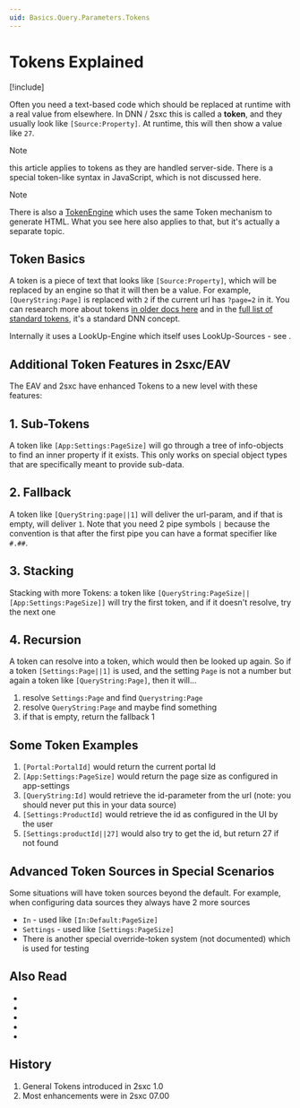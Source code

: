 ```yaml
---
uid: Basics.Query.Parameters.Tokens
---
```


# Tokens Explained

[!include[](~/basics/stack/_shared-float-summary.md)]
<style>.context-box-summary .query-params, .context-box-summary .lookup { visibility: visible; } </style>

Often you need a text-based code which should be replaced at runtime with a real value from elsewhere. In DNN / 2sxc this is called a **token**, and they usually look like `[Source:Property]`. At runtime, this will then show a value like `27`. 

> [!NOTE]
> this article applies to tokens as they are handled server-side. There is a special token-like syntax in JavaScript, which is not discussed here.

> [!NOTE] 
> There is also a [TokenEngine](xref:ToSic.Sxc.Engines.TokenEngine) which uses the same Token mechanism to generate HTML. What you see here also applies to that, but it's actually a separate topic.

## Token Basics
A token is a piece of text that looks like `[Source:Property]`, which will be replaced by an engine so that it will then be a value. For example, `[QueryString:Page]` is replaced with `2` if the current url has `?page=2` in it. You can research more about tokens [in older docs here](https://2sxc.org/en/Learn/Token-Templates-and-Views) and in the [full list of standard tokens](https://2sxc.org/dnn-app-demos/en/Apps/Tutorial-Tokens), it's a standard DNN concept. 

Internally it uses a LookUp-Engine which itself uses LookUp-Sources - see [](xref:NetCode.DataSources.LookUp). 

## Additional Token Features in 2sxc/EAV
The EAV and 2sxc have enhanced Tokens to a new level with these features:

## 1. Sub-Tokens
A token like `[App:Settings:PageSize]` will go through a tree of info-objects to find an inner property if it exists. This only works on special object types that are specifically meant to provide sub-data.

## 2. Fallback
A token like `[QueryString:page||1]` will deliver the url-param, and if that is empty, will deliver `1`. Note that you need 2 pipe symbols `|` because the convention is that after the first pipe you can have a format specifier like `#.##`.

## 3. Stacking
Stacking with more Tokens: a token like `[QueryString:PageSize||[App:Settings:PageSize]]` will try the first token, and if it doesn't resolve, try the next one

## 4. **Recursion**
A token can resolve into a token, which would then be looked up again. So if a token `[Settings:Page||1]` is used, and the setting `Page` is not a number but again a token like `[QueryString:Page]`, then it will...

1. resolve `Settings:Page` and find `Querystring:Page`
1. resolve `QueryString:Page` and maybe find something
1. if that is empty, return the fallback 1

## Some Token Examples

1. `[Portal:PortalId]` would return the current portal Id
1. `[App:Settings:PageSize]` would return the page size as configured in app-settings
1. `[QueryString:Id]` would retrieve the id-parameter from the url (note: you should never put this in your data source)
1. `[Settings:ProductId]` would retrieve the id as configured in the UI by the user
1. `[Settings:productId||27]` would also try to get the id, but return 27 if not found


## Advanced Token Sources in Special Scenarios
Some situations will have token sources beyond the default. For example, when configuring data sources they always have 2 more sources

* `In` - used like `[In:Default:PageSize]`
* `Settings` - used like `[Settings:PageSize]`
* There is another special override-token system (not documented) which is used for testing

## Also Read

* [](xref:NetCode.DataSources.LookUp)
* [](xref:Basics.Query.Parameters.Configuration)
* [](xref:ToSic.Eav.DataSources.IDataStream)
* [](xref:NetCode.DataSources.Custom.Api)
* [](xref:NetCode.DataSources.Custom.EnsureConfigurationIsLoaded)


## History

1. General Tokens introduced in 2sxc 1.0
1. Most enhancements were in 2sxc 07.00

